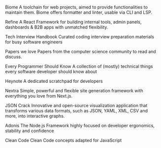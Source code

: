 Biome
A toolchain for web projects, aimed to provide functionalities to maintain them. Biome offers formatter and linter, usable via CLI and LSP.


Refine
A React Framework for building internal tools, admin panels, dashboards & B2B apps with unmatched flexibility.


Tech Interview Handbook
Curated coding interview preparation materials for busy software engineers

Papers we love
Papers from the computer science community to read and discuss.

Every Programmer Should Know
A collection of (mostly) technical things every software developer should know about

Heynote
A dedicated scratchpad for developers

Nextra
Simple, powerful and flexible site generation framework with everything you love from Next.js.

JSON Crack
Innovative and open-source visualization application that transforms various data formats, such as JSON, YAML, XML, CSV and more, into interactive graphs.

Adonis
The Node.js Framework highly focused on developer ergonomics, stability and confidence

Clean Code
Clean Code concepts adapted for JavaScript
